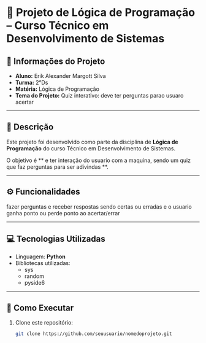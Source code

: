 # 📘 Projeto de Lógica de Programação – Curso Técnico em Desenvolvimento de Sistemas  

## 📌 Informações do Projeto  
- **Aluno:** Erik Alexander Margott Silva  
- **Turma:** 2°Ds 
- **Matéria:** Lógica de Programação  
- **Tema do Projeto:** Quiz interativo: deve ter perguntas parao usuaro acertar 

---

## 📝 Descrição  
Este projeto foi desenvolvido como parte da disciplina de **Lógica de Programação** do curso Técnico em Desenvolvimento de Sistemas.  

O objetivo é ** e ter interação do usuario com a maquina, sendo um quiz que faz perguntas para ser adivindas **.  

---

## ⚙️ Funcionalidades  
fazer perguntas e receber respostas sendo certas ou  erradas e o usuario ganha ponto ou perde ponto ao acertar/errar

---

## 💻 Tecnologias Utilizadas  
- Linguagem: **Python**  
- Bibliotecas utilizadas:  
  - sys
  - random
  - pyside6

---

## 🚀 Como Executar  
1. Clone este repositório:  
   ```bash
   git clone https://github.com/seuusuario/nomedoprojeto.git
